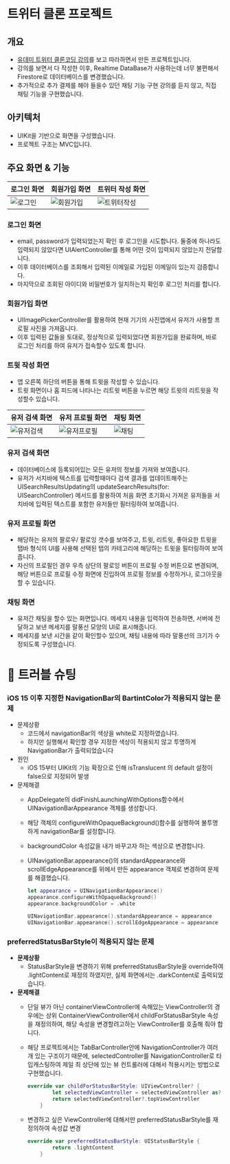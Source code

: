 # 트위터 클론 프로젝트

## 개요
- [유데미 트위터 클론코딩 강의](https://www.udemy.com/course/twitter-ios-clone-swift)를 보고 따라하면서 만든 프로젝트입니다.
- 강의를 보면서 다 작성한 이후, Realtime DataBase가 사용하는데 너무 불편해서 Firestore로 데이터베이스를 변경했습니다.
- 추가적으로 추가 결제를 해야 들을수 있던 채팅 기능 구현 강의를 듣지 않고, 직접 채팅 기능을 구현했습니다.

## 아키텍처
- UIKit을 기반으로 화면을 구성했습니다.
- 프로젝트 구조는 MVC입니다.

## 주요 화면 & 기능
| 로그인 화면 | 회원가입 화면 | 트위터 작성 화면 | 
| --- | --- | --- |
| ![로그인](https://github.com/user-attachments/assets/2cf92420-bd75-4238-b423-252b1b82cf44) | ![회원가입](https://github.com/user-attachments/assets/e86a7b01-1743-40a1-a4a4-11d9864438dd) | ![트위터작성](https://github.com/user-attachments/assets/94687afc-e073-498e-b14c-7e864893847f) |

### 로그인 화면
- email, password가 입력되었는지 확인 후 로그인을 시도합니다. 둘중에 하나라도 입력되지 않았다면 UIAlertController를 통해 어떤 것이 입력되지 않았는지 전달합니다.
- 이후 데이터베이스를 조회해서 입력된 이메일로 가입된 이메일이 있는지 검증합니다.
- 마지막으로 조회된 아이디와 비밀번호가 일치하는지 확인후 로그인 처리를 합니다.
### 회원가입 화면
- UIImagePickerController를 활용하여 현재 기기의 사진앱에서 유저가 사용할 프로필 사진을 가져옵니다.
- 이후 입력된 값들을 토대로, 정상적으로 입력되었다면 회원가입을 완료하며, 바로 로그인 처리를 하여 유저가 접속할수 있도록 합니다.
### 트윗 작성 화면
- 앱 오른쪽 하단의 버튼을 통해 트윗을 작성할 수 있습니다.
- 트윗 화면이나 홈 피드에 나타나는 리트윗 버튼을 누르면 해당 트윗의 리트윗을 작성할수 있습니다.
 
| 유저 검색 화면 | 유저 프로필 화면 | 채팅 화면 |  
| --- | --- | --- |
| ![유저검색](https://github.com/user-attachments/assets/3ae920a5-c12e-45ea-a31e-c3020220ebf9) | ![유저프로필](https://github.com/user-attachments/assets/9d0139f2-2f67-4bb4-b3ed-f5c85acd07bb) | ![채팅](https://github.com/user-attachments/assets/54fe3cf9-7c54-4b20-b6f5-22fbd7c586b8) |

### 유저 검색 화면
- 데이터베이스에 등록되어있는 모든 유저의 정보를 가져와 보여줍니다.
- 유저가 서치바에 텍스트를 입력할때마다 검색 결과를 업데이트해주는 UISearchResultsUpdating의 updateSearchResults(for: UISearchController) 메서드를 활용하여 처음 화면 초기화시 가져온 유저들을 서치바에 입력된 텍스트를 포함한 유저들만 필터링하여 보여줍니다.
### 유저 프로필 화면
- 해당하는 유저의 팔로우/ 팔로잉 갯수를 보여주고, 트윗, 리트윗, 좋아요한 트윗을 탭바 형식의 UI를 사용해 선택된 탭의 카테고리에 해당하는 트윗을 필터링하여 보여줍니다.
- 자신의 프로필인 경우 우측 상단의 팔로잉 버튼이 프로필 수정 버튼으로 변경되며, 해당 버튼으로 프로필 수정 화면에 진입하여 프로필 정보를 수정하거나, 로그아웃을 할 수 있습니다.

### 채팅 화면
- 유저간 채팅을 할수 있는 화면입니다. 메세지 내용을 입력하여 전송하면, 서버에 전달하고 보낸 메세지를 말풍선 모양의 UI로 표시해줍니다.
- 메세지를 보낸 시간을 같이 확인할수 있으며, 채팅 내용에 따라 말풍선의 크기가 수정되도록 구성했습니다.

# 🔫 트러블 슈팅
### iOS 15 이후 지정한 NavigationBar의 BartintColor가 적용되지 않는 문제

- 문제상황
    - 코드에서 navigationBar의 색상을 white로 지정하였습니다.
    - 하지만 실행해서 확인할 경우 지정한 색상이 적용되지 않고 투명하게 NavigationBar가 출력되었습니다
- 원인
    - iOS 15부터 UIKit의 기능 확장으로 인해 isTranslucent 의 default 설정이 false으로 지정되어 발생
- 문제해결
    - AppDelegate의 didFinishLaunchingWithOptions함수에서 
    UINavigationBarAppearance 객체를 생성합니다.
    - 해당 객체의 configureWithOpaqueBackground()함수를 실행하여
    불투명하게 navigationBar를 설정합니다.
    - backgroundColor 속성값을 내가 바꾸고자 하는 색상으로 변경합니다.
    - UINavigationBar.appearance()의 standardAppearance와 
    scrollEdgeAppearance를 위에서 만든 appearance 객체로 변경하여 문제를 해결했습니다.
        
        ```swift
        let appearance = UINavigationBarAppearance()
        appearance.configureWithOpaqueBackground()
        appearance.backgroundColor = .white
                
        UINavigationBar.appearance().standardAppearance = appearance
        UINavigationBar.appearance().scrollEdgeAppearance = appearance
        ```
        

### preferredStatusBarStyle이 적용되지 않는 문제

- **문제상황**
    - StatusBarStyle을 변경하기 위해 preferredStatusBarStyle을 override하여
    .lightContent로 재정의 하였지만, 실제 화면에서는 .darkContent로 출력되었습니다.
- **문제해결**
    - 단일 뷰가 아닌 containerViewController에 속해있는 ViewController의 경우에는
    상위 ContainerViewController에서 childForStatusBarStyle 속성을 재정의하여,
    해당 속성을 변경할려고하는 ViewController를 호출해 줘야 합니다.
    - 해당 프로젝트에서는 TabBarController안에 NavigationController가 여러개 있는 구조이기 때문에,
    selectedController를 NavigationController로 타입캐스팅하여 제일 최 상단에 있는 뷰 컨트롤러에 대해서 적용시키는 방법으로 구현했습니다.
        
        ```swift
        override var childForStatusBarStyle: UIViewController? {
                let selectedViewController = selectedViewController as? UINavigationController
                return selectedViewController?.topViewController
            }
        ```
        
    - 변경하고 싶은 ViewController에 대해서만 preferredStatusBarStyle를 재정의하여 속성값 변경
        
        ```swift
        override var preferredStatusBarStyle: UIStatusBarStyle {
                return .lightContent
            }
        ```
